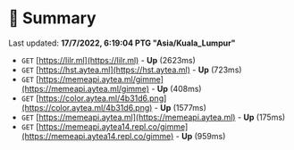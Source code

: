 # 📖 Summary
Last updated: **17/7/2022, 6:19:04 PTG "Asia/Kuala_Lumpur"**

- `GET` [https://lilr.ml](https://lilr.ml) - **Up** (2623ms)
- `GET` [https://hst.aytea.ml](https://hst.aytea.ml) - **Up** (723ms)
- `GET` [https://memeapi.aytea.ml/gimme](https://memeapi.aytea.ml/gimme) - **Up** (408ms)
- `GET` [https://color.aytea.ml/4b31d6.png](https://color.aytea.ml/4b31d6.png) - **Up** (1577ms)
- `GET` [https://memeapi.aytea.ml](https://memeapi.aytea.ml) - **Up** (175ms)
- `GET` [https://memeapi.aytea14.repl.co/gimme](https://memeapi.aytea14.repl.co/gimme) - **Up** (959ms)
